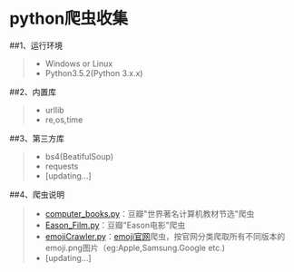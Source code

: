 
# python爬虫收集
##1、运行环境
> * Windows or Linux
> * Python3.5.2(Python 3.x.x)

##2、内置库
> * urllib
> * re,os,time

##3、第三方库
> * bs4(BeatifulSoup)
> * requests
> * [updating...]

##4、爬虫说明
> * [computer_books.py](https://github.com/Eajack/py_spider/blob/master/%E9%9D%99%E6%80%81%E7%88%AC%E8%99%AB/Eason_Film.py)：豆瓣"世界著名计算机教材节选"爬虫
> * [Eason_Film.py](https://github.com/Eajack/py_spider/blob/master/%E9%9D%99%E6%80%81%E7%88%AC%E8%99%AB/computer_books.py)：豆瓣"Eason电影"爬虫
> * [emojiCrawler.py](https://github.com/Eajack/py_spider/blob/master/%E9%9D%99%E6%80%81%E7%88%AC%E8%99%AB/emojiCrawler.py)：[emoji官网](http://emojipedia.org/)爬虫，按官网分类爬取所有不同版本的emoji.png图片（eg:Apple,Samsung.Google etc.)
> * [updating...]



